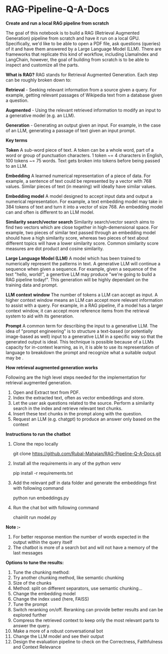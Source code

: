 # RAG-Pipeline-Q-A-Docs

**Create and run a local RAG pipeline from scratch**

The goal of this notebook is to build a RAG (Retrieval Augmented Generation) pipeline from scratch and have it run on a local GPU.
Specifically, we'd like to be able to open a PDF file, ask questions (queries) of it and have them answered by a Large Language Model (LLM).
There are frameworks that replicate this kind of workflow, including LlamaIndex and LangChain, however, the goal of building from scratch is to be able to inspect and customize all the parts.

**What is RAG?**
RAG stands for Retrieval Augmented Generation.
Each step can be roughly broken down to:

**Retrieval** - Seeking relevant information from a source given a query. For example, getting relevant passages of Wikipedia text from a database given a question.

**Augmented** - Using the relevant retrieved information to modify an input to a generative model (e.g. an LLM).

**Generation** - Generating an output given an input. For example, in the case of an LLM, generating a passage of text given an input prompt.




**Key terms**

**Token** A sub-word piece of text. A token can be a whole word, part of a word or group of punctuation characters. 1 token ~= 4 characters in English, 100 tokens ~= 75 words. Text gets broken into tokens before being passed to an LLM.

**Embedding** A learned numerical representation of a piece of data. For example, a sentence of text could be represented by a vector with 768 values. Similar pieces of text (in meaning) will ideally have similar values.

**Embedding model** A model designed to accept input data and output a numerical representation. For example, a text embedding model may take in 384 tokens of text and turn it into a vector of size 768. An embedding model can and often is different to an LLM model.

**Similarity search/vector search** Similarity search/vector search aims to find two vectors which are close together in high-demensional space. For example, two pieces of similar text passed through an embedding model should have a high similarity score, whereas two pieces of text about different topics will have a lower similarity score. Common similarity score measures are dot product and cosine similarity.

**Large Language Model (LLM)** A model which has been trained to numerically represent the patterns in text. A generative LLM will continue a sequence when given a sequence. For example, given a sequence of the text "hello, world!", a genertive LLM may produce "we're going to build a RAG pipeline today!". This generation will be highly dependant on the training data and prompt.

**LLM context window** The number of tokens a LLM can accept as input. A higher context window means an LLM can accept more relevant information to assist with a query. For example, in a RAG pipeline, if a model has a larger context window, it can accept more reference items from the retrieval system to aid with its generation.

**Prompt** A common term for describing the input to a generative LLM. The idea of "prompt engineering" is to structure a text-based (or potentially image-based as well) input to a generative LLM in a specific way so that the generated output is ideal. This technique is possible because of a LLMs capacity for in-context learning, as in, it is able to use its representation of language to breakdown the prompt and recognize what a suitable output may be .


**How retrieval augmented generation works**

Following are the high level steps needed for the implementation for retrieval augmented generation.

1. Open and Extract text from PDF.
2. Index the extracted text, often as vector embeddings and store.
3. Let the user ask questions related to the source. Perform a similarity search in the index and retrieve relevant text chunks.
4. Insert these text chunks in the prompt along with the question.
5. Request an LLM (e.g. chatgpt) to produce an answer only based on the context

**Instructions to run the chatbot**

1. Clone the repo locally
   
   	git clone https://github.com/Rubal-Mahajan/RAG-Pipeline-Q-A-Docs.git

2. Install all the requirements in any of the python venv
   
      pip install -r requirements.txt

3. Add the relevant pdf in data folder and generate the embeddings first with following command
   
      python run embeddings.py

4. Run the chat bot with following command

   chainlit run model.py


**Note :-** 

1. For better response mention the number of words expected in the output within the query itself
2. The chatbot is more of a search bot and will not have a memory of the last messages


**Options to tune the results:**

1. Tune the chunking method:
2. Try another chunking method, like semantic chunking
3. Size of the chunks
4. Method: split on different separators, use semantic chunking…
5. Change the embedding model
6. Change the index used (here, FAISS)
7. Tune the prompt
8. Switch reranking on/off. Reranking can provide better results and can be explored further
9. Compress the retrieved context to keep only the most relevant parts to answer the query.
10. Make a more of a robust conversational bot
11. Change the LLM model and see their output
12. Design the evaluation pipeline to check on the Correctness, Faithfulness and Context Relevance 




